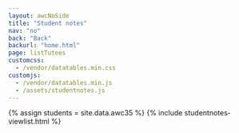 ```yaml
---
layout: awcNoSide
title: "Student notes"
nav: "no"
back: "Back"
backurl: "home.html"
page: listTutees
customcss:
  - /vendor/datatables.min.css
customjs:
  - /vendor/datatables.min.js
  - /assets/studentnotes.js
---
```


{% assign students = site.data.awc35 %}
{% include studentnotes-viewlist.html %}
